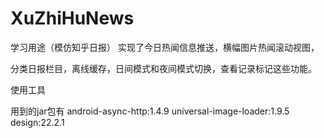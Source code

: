 # XuZhiHuNews
学习用途（模仿知乎日报）
实现了今日热闻信息推送，横幅图片热闻滚动视图，





分类日报栏目，离线缓存，日间模式和夜间模式切换，查看记录标记这些功能。

使用工具

用到的jar包有
android-async-http:1.4.9
universal-image-loader:1.9.5
design:22.2.1
